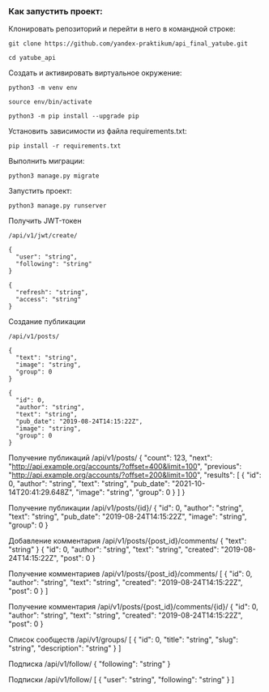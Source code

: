 ### Как запустить проект:

Клонировать репозиторий и перейти в него в командной строке:

```
git clone https://github.com/yandex-praktikum/api_final_yatube.git
```

```
cd yatube_api
```

Cоздать и активировать виртуальное окружение:

```
python3 -m venv env
```

```
source env/bin/activate
```

```
python3 -m pip install --upgrade pip
```

Установить зависимости из файла requirements.txt:

```
pip install -r requirements.txt
```

Выполнить миграции:

```
python3 manage.py migrate
```

Запустить проект:

```
python3 manage.py runserver
```

Получить JWT-токен

```
/api/v1/jwt/create/
```
```
{
  "user": "string",
  "following": "string"
}
```
```
{
  "refresh": "string",
  "access": "string"
}
```
Создание публикации
```
/api/v1/posts/
```
```
{
  "text": "string",
  "image": "string",
  "group": 0
}
```
```
{
  "id": 0,
  "author": "string",
  "text": "string",
  "pub_date": "2019-08-24T14:15:22Z",
  "image": "string",
  "group": 0
}
```
Получение публикаций
/api/v1/posts/
{
  "count": 123,
  "next": "http://api.example.org/accounts/?offset=400&limit=100",
  "previous": "http://api.example.org/accounts/?offset=200&limit=100",
  "results": [
    {
      "id": 0,
      "author": "string",
      "text": "string",
      "pub_date": "2021-10-14T20:41:29.648Z",
      "image": "string",
      "group": 0
    }
  ]
}

Получение публикации
/api/v1/posts/{id}/
{
  "id": 0,
  "author": "string",
  "text": "string",
  "pub_date": "2019-08-24T14:15:22Z",
  "image": "string",
  "group": 0
}


Добавление комментария
/api/v1/posts/{post_id}/comments/
{
  "text": "string"
}
{
  "id": 0,
  "author": "string",
  "text": "string",
  "created": "2019-08-24T14:15:22Z",
  "post": 0
}

Получение комментариев
/api/v1/posts/{post_id}/comments/
[
  {
    "id": 0,
    "author": "string",
    "text": "string",
    "created": "2019-08-24T14:15:22Z",
    "post": 0
  }
]

Получение комментария
/api/v1/posts/{post_id}/comments/{id}/
{
  "id": 0,
  "author": "string",
  "text": "string",
  "created": "2019-08-24T14:15:22Z",
  "post": 0
}

Список сообществ
/api/v1/groups/
[
  {
    "id": 0,
    "title": "string",
    "slug": "string",
    "description": "string"
  }
]

Подписка
/api/v1/follow/
{
  "following": "string"
}


Подписки
/api/v1/follow/
[
  {
    "user": "string",
    "following": "string"
  }
]